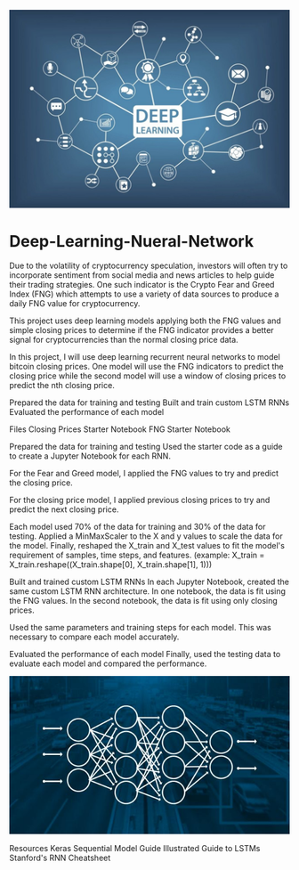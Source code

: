 ![](bestdeeplearning.jpg)

# Deep-Learning-Nueral-Network


Due to the volatility of cryptocurrency speculation, investors will often try to incorporate sentiment from social media and news articles to help guide their trading strategies. One such indicator is the Crypto Fear and Greed Index (FNG) which attempts to use a variety of data sources to produce a daily FNG value for cryptocurrency. 

This project uses deep learning models applying both the FNG values and simple closing prices to determine if the FNG indicator provides a better signal for cryptocurrencies than the normal closing price data.

In this project, I will use deep learning recurrent neural networks to model bitcoin closing prices. One model will use the FNG indicators to predict the closing price while the second model will use a window of closing prices to predict the nth closing price.

Prepared the data for training and testing
Built and train custom LSTM RNNs
Evaluated the performance of each model

Files
Closing Prices Starter Notebook
FNG Starter Notebook

Prepared the data for training and testing
Used the starter code as a guide to create a Jupyter Notebook for each RNN. 

For the Fear and Greed model, I applied the FNG values to try and predict the closing price.

For the closing price model, I applied previous closing prices to try and predict the next closing price.

Each model used 70% of the data for training and 30% of the data for testing.
Applied a MinMaxScaler to the X and y values to scale the data for the model.
Finally, reshaped the X_train and X_test values to fit the model's requirement of samples, time steps, and features. (example: X_train = X_train.reshape((X_train.shape[0], X_train.shape[1], 1)))

Built and trained custom LSTM RNNs
In each Jupyter Notebook, created the same custom LSTM RNN architecture. In one notebook,  the data is fit using the FNG values. In the second notebook,  the data is fit using only closing prices.

Used the same parameters and training steps for each model. This was necessary to compare each model accurately.

Evaluated the performance of each model
Finally, used the testing data to evaluate each model and compared the performance.

![](deeplearningml.jpg)

Resources
Keras Sequential Model Guide
Illustrated Guide to LSTMs
Stanford's RNN Cheatsheet



